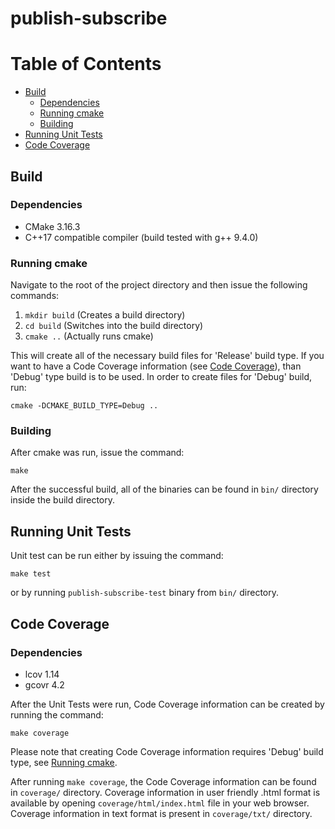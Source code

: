 # publish-subscribe

# Table of Contents

* [Build](#build)
    * [Dependencies](#dependencies)
    * [Running cmake](#running-cmake)
    * [Building](#building)
* [Running Unit Tests](#running-unit-tests)
* [Code Coverage](#code-coverage)

## Build
### Dependencies
  - CMake 3.16.3
  - C++17 compatible compiler (build tested with g++ 9.4.0)

### Running cmake
Navigate to the root of the project directory and then issue the following commands:
1. `mkdir build` (Creates a build directory)
2. `cd build` (Switches into the build directory)
3. `cmake ..` (Actually runs cmake)

This will create all of the necessary build files for 'Release' build type. If
you want to have a Code Coverage information (see [Code
Coverage](#code-coverage)), than 'Debug' type build is to be used. In order to
create files for 'Debug' build, run:
```
cmake -DCMAKE_BUILD_TYPE=Debug ..
```

### Building
After cmake was run, issue the command:
```
make
```
After the successful build, all of the binaries can be found in `bin/` directory
inside the build directory.

## Running Unit Tests
Unit test can be run either by issuing the command:
```
make test
```
or by running `publish-subscribe-test` binary from `bin/` directory.

## Code Coverage
### Dependencies
  - lcov 1.14
  - gcovr 4.2

After the Unit Tests were run, Code Coverage information can be created by
running the command:
```
make coverage
```
Please note that creating Code Coverage information requires 'Debug' build
type, see [Running cmake](#running-cmake).

After running `make coverage`, the Code Coverage information can be found in
`coverage/` directory. Coverage information in user friendly .html format is
available by opening `coverage/html/index.html` file in your web browser.
Coverage information in text format is present in `coverage/txt/` directory.

